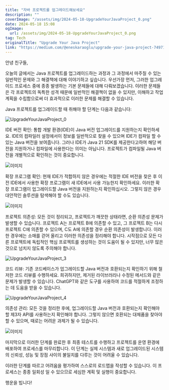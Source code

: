 ```yaml
---
title: "자바 프로젝트를 업그레이드해보세요"
description: ""
coverImage: "/assets/img/2024-05-18-UpgradeYourJavaProject_0.png"
date: 2024-05-18 15:08
ogImage:
  url: /assets/img/2024-05-18-UpgradeYourJavaProject_0.png
tag: Tech
originalTitle: "Upgrade Your Java Project"
link: "https://medium.com/@eneskaraoglu/upgrade-your-java-project-74971471500f"
---
```


안녕 친구들,

오늘의 글에서는 Java 프로젝트를 업그레이드하는 과정과 그 과정에서 마주칠 수 있는 일반적인 문제와 그 해결책에 대해 이야기하고 싶습니다. 우선가장 먼저, 그러한 업그레이드 프로세스 중에 종종 발생하는 기본 문제들에 대해 다뤄보겠습니다. 이러한 문제들은 각 프로젝트의 독특한 성격 때문에 일반적인 해결책이 없을 수 있지만, 이해하고 작업 계획을 수립함으로써 더 효과적으로 이러한 문제를 해결할 수 있습니다.

Java 프로젝트를 업그레이드할 때 취해야 할 단계는 다음과 같습니다:

![UpgradeYourJavaProject_0](/assets/img/2024-05-18-UpgradeYourJavaProject_0.png)

<div class="content-ad"></div>

IDE 버전 확인: 통합 개발 환경(IDE)이 Java 버전 업그레이드를 지원하는지 확인하세요. IDE의 컴파일러 설정에서이 정보를 일반적으로 찾을 수 있으며 IDE가 컴파일 할 수있는 Java 버전을 보여줍니다. 그러나 IDE가 Java 21 SDK를 제공한다고하여 해당 버전을 지원하거나 컴파일에 사용한다는 의미는 아닙니다. 프로젝트가 컴파일될 Java 버전을 개별적으로 확인하는 것이 중요합니다.

![이미지](/assets/img/2024-05-18-UpgradeYourJavaProject_1.png)

확장 프로그램 확인: 현재 IDE가 적합하지 않은 경우에는 적절한 IDE 버전을 찾은 후 이전 IDE에서 사용한 확장 프로그램이 새 IDE에서 사용 가능한지 확인하세요. 이러한 확장 프로그램이 업그레이드할 Java 버전을 지원하는지 확인하십시오. 그렇지 않은 경우 대안적인 솔루션을 탐색해야 할 수도 있습니다.

![이미지](/assets/img/2024-05-18-UpgradeYourJavaProject_2.png)

<div class="content-ad"></div>

프로젝트 의존성: 모든 것이 정리되고, 프로젝트가 깨끗한 상태라면, 순환 의존성 문제가 발생할 수 있습니다. 프로젝트 A는 프로젝트 B에 의존할 수 있고, 그 프로젝트 B는 다시 프로젝트 C에 의존할 수 있으며, C도 A에 의존할 경우 순환 의존성이 발생합니다. 이러한 경우에는 소매를 걷어 올리고 이러한 의존성을 정리해야 합니다. 시작점으로 모든 다른 프로젝트에 독립적인 핵심 프로젝트를 생성하는 것이 도움이 될 수 있지만, 너무 많은 것으로 넘치지 않도록 주의해야 합니다.

![UpgradeYourJavaProject_3](/assets/img/2024-05-18-UpgradeYourJavaProject_3.png)

코드 리뷰: 기존 코드베이스가 업그레이드할 Java 버전과 호환되는지 확인하기 위해 철저한 코드 리뷰를 수행하세요. 희귀하지만, 제거된 라이브러리나 수정된 메서드와 같은 문제가 발생할 수 있습니다. ChatGPT와 같은 도구를 사용하여 코드를 적절하게 조정하는 데 도움을 받을 수 있습니다.

![UpgradeYourJavaProject_4](/assets/img/2024-05-18-UpgradeYourJavaProject_4.png)

<div class="content-ad"></div>

의존성 관리: 모든 것을 정리한 후에, 업그레이드할 Java 버전과 호환되는지 확인해야 할 제3자 API를 사용하는지 확인해야 합니다. 그렇지 않으면 호환되는 대체품을 찾아야 할 수 있으며, 때로는 어려운 과제가 될 수 있습니다.

![이미지](/assets/img/2024-05-18-UpgradeYourJavaProject_5.png)

마지막으로 이러한 단계를 완료한 후 최종 테스트를 수행하고 프로젝트를 운영 환경에 배포하여 프로세스를 마무리합니다. 이 단계는 실제 시스템과 새로 업그레이드된 시스템의 신뢰성, 성능 및 장점 사이의 불일치를 다루는 것이 어려울 수 있습니다.

이러한 단계를 따르고 어려움을 평가하여 스스로의 로드맵을 작성할 수 있습니다. 이 프로세스는 종종 일회성 일 수 있으므로 세심한 계획 및 실행이 중요합니다.

<div class="content-ad"></div>

행운을 빕니다!
